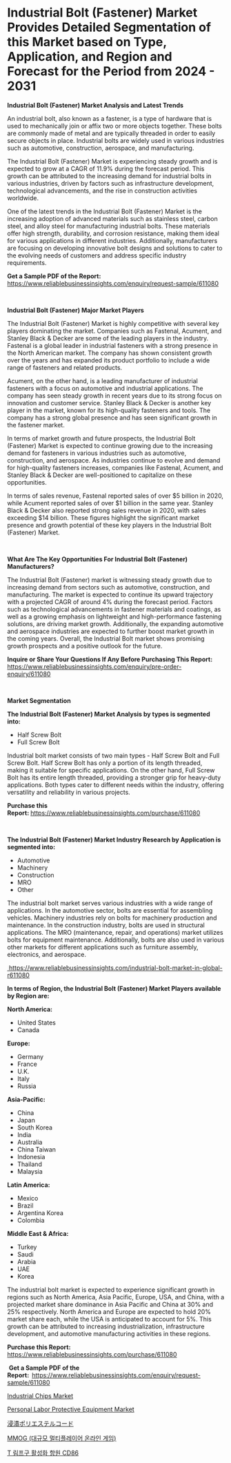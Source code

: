 <p><h1>Industrial Bolt (Fastener) Market Provides Detailed Segmentation of this Market based on Type, Application, and Region and Forecast for the Period from 2024 - 2031</h1></p><p><strong>Industrial Bolt (Fastener) Market Analysis and Latest Trends</strong></p>
<p><p>An industrial bolt, also known as a fastener, is a type of hardware that is used to mechanically join or affix two or more objects together. These bolts are commonly made of metal and are typically threaded in order to easily secure objects in place. Industrial bolts are widely used in various industries such as automotive, construction, aerospace, and manufacturing.</p><p>The Industrial Bolt (Fastener) Market is experiencing steady growth and is expected to grow at a CAGR of 11.9% during the forecast period. This growth can be attributed to the increasing demand for industrial bolts in various industries, driven by factors such as infrastructure development, technological advancements, and the rise in construction activities worldwide.</p><p>One of the latest trends in the Industrial Bolt (Fastener) Market is the increasing adoption of advanced materials such as stainless steel, carbon steel, and alloy steel for manufacturing industrial bolts. These materials offer high strength, durability, and corrosion resistance, making them ideal for various applications in different industries. Additionally, manufacturers are focusing on developing innovative bolt designs and solutions to cater to the evolving needs of customers and address specific industry requirements.</p></p>
<p><strong>Get a Sample PDF of the Report:&nbsp;</strong> <a href="https://www.reliablebusinessinsights.com/enquiry/request-sample/611080">https://www.reliablebusinessinsights.com/enquiry/request-sample/611080</a></p>
<p>&nbsp;</p>
<p><strong>Industrial Bolt (Fastener) Major Market Players</strong></p>
<p><p>The Industrial Bolt (Fastener) Market is highly competitive with several key players dominating the market. Companies such as Fastenal, Acument, and Stanley Black & Decker are some of the leading players in the industry. Fastenal is a global leader in industrial fasteners with a strong presence in the North American market. The company has shown consistent growth over the years and has expanded its product portfolio to include a wide range of fasteners and related products.</p><p>Acument, on the other hand, is a leading manufacturer of industrial fasteners with a focus on automotive and industrial applications. The company has seen steady growth in recent years due to its strong focus on innovation and customer service. Stanley Black & Decker is another key player in the market, known for its high-quality fasteners and tools. The company has a strong global presence and has seen significant growth in the fastener market.</p><p>In terms of market growth and future prospects, the Industrial Bolt (Fastener) Market is expected to continue growing due to the increasing demand for fasteners in various industries such as automotive, construction, and aerospace. As industries continue to evolve and demand for high-quality fasteners increases, companies like Fastenal, Acument, and Stanley Black & Decker are well-positioned to capitalize on these opportunities.</p><p>In terms of sales revenue, Fastenal reported sales of over $5 billion in 2020, while Acument reported sales of over $1 billion in the same year. Stanley Black & Decker also reported strong sales revenue in 2020, with sales exceeding $14 billion. These figures highlight the significant market presence and growth potential of these key players in the Industrial Bolt (Fastener) Market.</p></p>
<p>&nbsp;</p>
<p><strong>What Are The Key Opportunities For Industrial Bolt (Fastener) Manufacturers?</strong></p>
<p><p>The Industrial Bolt (Fastener) market is witnessing steady growth due to increasing demand from sectors such as automotive, construction, and manufacturing. The market is expected to continue its upward trajectory with a projected CAGR of around 4% during the forecast period. Factors such as technological advancements in fastener materials and coatings, as well as a growing emphasis on lightweight and high-performance fastening solutions, are driving market growth. Additionally, the expanding automotive and aerospace industries are expected to further boost market growth in the coming years. Overall, the Industrial Bolt market shows promising growth prospects and a positive outlook for the future.</p></p>
<p><strong>Inquire or Share Your Questions If Any Before Purchasing This Report:</strong> <a href="https://www.reliablebusinessinsights.com/enquiry/pre-order-enquiry/611080">https://www.reliablebusinessinsights.com/enquiry/pre-order-enquiry/611080</a></p>
<p>&nbsp;</p>
<p><strong>Market Segmentation</strong></p>
<p><strong>The Industrial Bolt (Fastener) Market Analysis by types is segmented into:</strong></p>
<p><ul><li>Half Screw Bolt</li><li>Full Screw Bolt</li></ul></p>
<p><p>Industrial bolt market consists of two main types - Half Screw Bolt and Full Screw Bolt. Half Screw Bolt has only a portion of its length threaded, making it suitable for specific applications. On the other hand, Full Screw Bolt has its entire length threaded, providing a stronger grip for heavy-duty applications. Both types cater to different needs within the industry, offering versatility and reliability in various projects.</p></p>
<p><strong>Purchase this Report:&nbsp;</strong><a href="https://www.reliablebusinessinsights.com/purchase/611080">https://www.reliablebusinessinsights.com/purchase/611080</a></p>
<p>&nbsp;</p>
<p><strong>The Industrial Bolt (Fastener) Market Industry Research by Application is segmented into:</strong></p>
<p><ul><li>Automotive</li><li>Machinery</li><li>Construction</li><li>MRO</li><li>Other</li></ul></p>
<p><p>The industrial bolt market serves various industries with a wide range of applications. In the automotive sector, bolts are essential for assembling vehicles. Machinery industries rely on bolts for machinery production and maintenance. In the construction industry, bolts are used in structural applications. The MRO (maintenance, repair, and operations) market utilizes bolts for equipment maintenance. Additionally, bolts are also used in various other markets for different applications such as furniture assembly, electronics, and aerospace.</p></p>
<p><a href="https://www.reliablebusinessinsights.com/industrial-bolt-market-in-global-r611080">&nbsp;https://www.reliablebusinessinsights.com/industrial-bolt-market-in-global-r611080</a></p>
<p><strong>In terms of Region, the Industrial Bolt (Fastener) Market Players available by Region are:</strong></p>
<p>
    <p> <strong> North America: </strong>
        <ul>
            <li>United States</li>
            <li>Canada</li>
        </ul>
        </p> 
    <p> <strong> Europe: </strong>
        <ul>
            <li>Germany</li>
            <li>France</li>
            <li>U.K.</li>
            <li>Italy</li>
            <li>Russia</li>
        </ul>
        </p> 
    <p> <strong> Asia-Pacific: </strong>
        <ul>
            <li>China</li>
            <li>Japan</li>
            <li>South Korea</li>
            <li>India</li>
            <li>Australia</li>
            <li>China Taiwan</li>
            <li>Indonesia</li>
            <li>Thailand</li>
            <li>Malaysia</li>
        </ul>
        </p> 
    <p> <strong> Latin America: </strong>
        <ul>
            <li>Mexico</li>
            <li>Brazil</li>
            <li>Argentina Korea</li>
            <li>Colombia</li>
        </ul>
        </p> 
    <p> <strong> Middle East & Africa: </strong>
        <ul>
            <li>Turkey</li>
            <li>Saudi</li>
            <li>Arabia</li>
            <li>UAE</li>
            <li>Korea</li>
        </ul>
    </p>
    </p>
<p><p>The industrial bolt market is expected to experience significant growth in regions such as North America, Asia Pacific, Europe, USA, and China, with a projected market share dominance in Asia Pacific and China at 30% and 25% respectively. North America and Europe are expected to hold 20% market share each, while the USA is anticipated to account for 5%. This growth can be attributed to increasing industrialization, infrastructure development, and automotive manufacturing activities in these regions.</p></p>
<p><strong>Purchase this Report: </strong><a href="https://www.reliablebusinessinsights.com/purchase/611080">https://www.reliablebusinessinsights.com/purchase/611080</a></p>
<p>&nbsp;<strong>Get a Sample PDF of the Report:&nbsp;&nbsp;</strong><a href="https://www.reliablebusinessinsights.com/enquiry/request-sample/611080">https://www.reliablebusinessinsights.com/enquiry/request-sample/611080</a></p>
<p><strong></strong></p>
<p><p><a href="https://issuu.com/reportprime-2/docs/industrial-chips-market-size-2030.pptx">Industrial Chips Market</a></p><p><a href="https://github.com/JermaineCrona2023/Market-Research-Report-List-1/blob/main/personal-labor-protective-equipment-market.md">Personal Labor Protective Equipment Market</a></p><p><a href="https://github.com/FrancoWeber2023/Market-Research-Report-List-1/blob/main/224996097524.md">浸漬ポリエステルコード</a></p><p><a href="https://medium.com/@abelusikowski95672023/2024%EB%85%84%EB%B6%80%ED%84%B0-2031%EB%85%84%EA%B9%8C%EC%A7%80%EC%9D%98-mmog-%EB%8C%80%EA%B7%9C%EB%AA%A8-%EB%8B%A4%EC%A4%91-%ED%94%8C%EB%A0%88%EC%9D%B4%EC%96%B4-%EC%98%A8%EB%9D%BC%EC%9D%B8-%EA%B2%8C%EC%9E%84-%EC%8B%9C%EC%9E%A5-%EB%B6%84%EC%84%9D-%EB%B0%8F-%EA%B7%9C%EB%AA%A8-%EC%98%88%EC%B8%A1-b23e3dd17c3a">MMOG (대규모 멀티플레이어 온라인 게임)</a></p><p><a href="https://github.com/TobyKub4685/Market-Research-Report-List-1/blob/main/484541689080.md">T 림프구 활성화 항원 CD86</a></p></p>